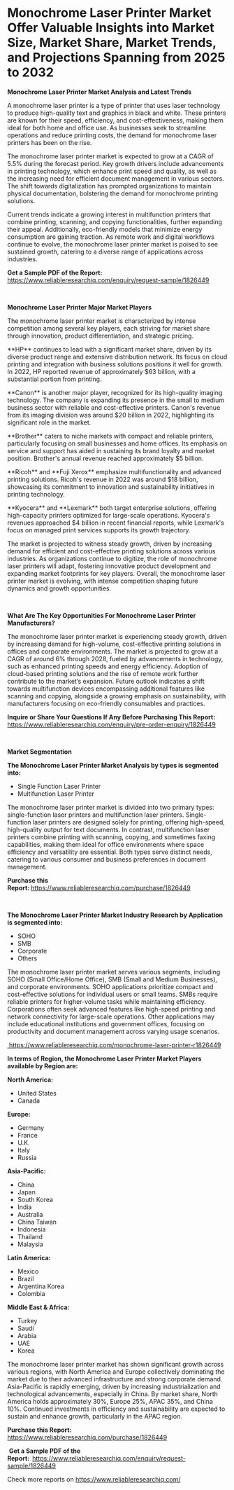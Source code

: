 <p><h1>Monochrome Laser Printer Market Offer Valuable Insights into Market Size, Market Share, Market Trends, and Projections Spanning from 2025 to 2032</h1></p><p><strong>Monochrome Laser Printer Market Analysis and Latest Trends</strong></p>
<p><p>A monochrome laser printer is a type of printer that uses laser technology to produce high-quality text and graphics in black and white. These printers are known for their speed, efficiency, and cost-effectiveness, making them ideal for both home and office use. As businesses seek to streamline operations and reduce printing costs, the demand for monochrome laser printers has been on the rise.</p><p>The monochrome laser printer market is expected to grow at a CAGR of 5.5% during the forecast period. Key growth drivers include advancements in printing technology, which enhance print speed and quality, as well as the increasing need for efficient document management in various sectors. The shift towards digitalization has prompted organizations to maintain physical documentation, bolstering the demand for monochrome printing solutions.</p><p>Current trends indicate a growing interest in multifunction printers that combine printing, scanning, and copying functionalities, further expanding their appeal. Additionally, eco-friendly models that minimize energy consumption are gaining traction. As remote work and digital workflows continue to evolve, the monochrome laser printer market is poised to see sustained growth, catering to a diverse range of applications across industries.</p></p>
<p><strong>Get a Sample PDF of the Report:&nbsp;</strong> <a href="https://www.reliableresearchiq.com/enquiry/request-sample/1826449?utm_campaign=3026&utm_medium=2&utm_source=Github&utm_content=ia&utm_term=09042025&utm_id=monochrome-laser-printer">https://www.reliableresearchiq.com/enquiry/request-sample/1826449</a></p>
<p>&nbsp;</p>
<p><strong>Monochrome Laser Printer Major Market Players</strong></p>
<p><p>The monochrome laser printer market is characterized by intense competition among several key players, each striving for market share through innovation, product differentiation, and strategic pricing.</p><p>**HP** continues to lead with a significant market share, driven by its diverse product range and extensive distribution network. Its focus on cloud printing and integration with business solutions positions it well for growth. In 2022, HP reported revenue of approximately $63 billion, with a substantial portion from printing.</p><p>**Canon** is another major player, recognized for its high-quality imaging technology. The company is expanding its presence in the small to medium business sector with reliable and cost-effective printers. Canon's revenue from its imaging division was around $20 billion in 2022, highlighting its significant role in the market.</p><p>**Brother** caters to niche markets with compact and reliable printers, particularly focusing on small businesses and home offices. Its emphasis on service and support has aided in sustaining its brand loyalty and market position. Brother's annual revenue reached approximately $5 billion.</p><p>**Ricoh** and **Fuji Xerox** emphasize multifunctionality and advanced printing solutions. Ricoh's revenue in 2022 was around $18 billion, showcasing its commitment to innovation and sustainability initiatives in printing technology.</p><p>**Kyocera** and **Lexmark** both target enterprise solutions, offering high-capacity printers optimized for large-scale operations. Kyocera's revenues approached $4 billion in recent financial reports, while Lexmark's focus on managed print services supports its growth trajectory.</p><p>The market is projected to witness steady growth, driven by increasing demand for efficient and cost-effective printing solutions across various industries. As organizations continue to digitize, the role of monochrome laser printers will adapt, fostering innovative product development and expanding market footprints for key players. Overall, the monochrome laser printer market is evolving, with intense competition shaping future dynamics and growth opportunities.</p></p>
<p>&nbsp;</p>
<p><strong>What Are The Key Opportunities For Monochrome Laser Printer Manufacturers?</strong></p>
<p><p>The monochrome laser printer market is experiencing steady growth, driven by increasing demand for high-volume, cost-effective printing solutions in offices and corporate environments. The market is projected to grow at a CAGR of around 6% through 2028, fueled by advancements in technology, such as enhanced printing speeds and energy efficiency. Adoption of cloud-based printing solutions and the rise of remote work further contribute to the market’s expansion. Future outlook indicates a shift towards multifunction devices encompassing additional features like scanning and copying, alongside a growing emphasis on sustainability, with manufacturers focusing on eco-friendly consumables and practices.</p></p>
<p><strong>Inquire or Share Your Questions If Any Before Purchasing This Report:</strong> <a href="https://www.reliableresearchiq.com/enquiry/pre-order-enquiry/1826449?utm_campaign=3026&utm_medium=2&utm_source=Github&utm_content=ia&utm_term=09042025&utm_id=monochrome-laser-printer">https://www.reliableresearchiq.com/enquiry/pre-order-enquiry/1826449</a></p>
<p>&nbsp;</p>
<p><strong>Market Segmentation</strong></p>
<p><strong>The Monochrome Laser Printer Market Analysis by types is segmented into:</strong></p>
<p><ul><li>Single Function Laser Printer</li><li>Multifunction Laser Printer</li></ul></p>
<p><p>The monochrome laser printer market is divided into two primary types: single-function laser printers and multifunction laser printers. Single-function laser printers are designed solely for printing, offering high-speed, high-quality output for text documents. In contrast, multifunction laser printers combine printing with scanning, copying, and sometimes faxing capabilities, making them ideal for office environments where space efficiency and versatility are essential. Both types serve distinct needs, catering to various consumer and business preferences in document management.</p></p>
<p><strong>Purchase this Report:&nbsp;</strong><a href="https://www.reliableresearchiq.com/purchase/1826449?utm_campaign=3026&utm_medium=2&utm_source=Github&utm_content=ia&utm_term=09042025&utm_id=monochrome-laser-printer">https://www.reliableresearchiq.com/purchase/1826449</a></p>
<p>&nbsp;</p>
<p><strong>The Monochrome Laser Printer Market Industry Research by Application is segmented into:</strong></p>
<p><ul><li>SOHO</li><li>SMB</li><li>Corporate</li><li>Others</li></ul></p>
<p><p>The monochrome laser printer market serves various segments, including SOHO (Small Office/Home Office), SMB (Small and Medium Businesses), and corporate environments. SOHO applications prioritize compact and cost-effective solutions for individual users or small teams. SMBs require reliable printers for higher-volume tasks while maintaining efficiency. Corporations often seek advanced features like high-speed printing and network connectivity for large-scale operations. Other applications may include educational institutions and government offices, focusing on productivity and document management across varying usage scenarios.</p></p>
<p><a href="https://www.reliableresearchiq.com/monochrome-laser-printer-r1826449?utm_campaign=3026&utm_medium=2&utm_source=Github&utm_content=ia&utm_term=09042025&utm_id=monochrome-laser-printer">&nbsp;https://www.reliableresearchiq.com/monochrome-laser-printer-r1826449</a></p>
<p><strong>In terms of Region, the Monochrome Laser Printer Market Players available by Region are:</strong></p>
<p>
    <p> <strong> North America: </strong>
        <ul>
            <li>United States</li>
            <li>Canada</li>
        </ul>
        </p> 
    <p> <strong> Europe: </strong>
        <ul>
            <li>Germany</li>
            <li>France</li>
            <li>U.K.</li>
            <li>Italy</li>
            <li>Russia</li>
        </ul>
        </p> 
    <p> <strong> Asia-Pacific: </strong>
        <ul>
            <li>China</li>
            <li>Japan</li>
            <li>South Korea</li>
            <li>India</li>
            <li>Australia</li>
            <li>China Taiwan</li>
            <li>Indonesia</li>
            <li>Thailand</li>
            <li>Malaysia</li>
        </ul>
        </p> 
    <p> <strong> Latin America: </strong>
        <ul>
            <li>Mexico</li>
            <li>Brazil</li>
            <li>Argentina Korea</li>
            <li>Colombia</li>
        </ul>
        </p> 
    <p> <strong> Middle East & Africa: </strong>
        <ul>
            <li>Turkey</li>
            <li>Saudi</li>
            <li>Arabia</li>
            <li>UAE</li>
            <li>Korea</li>
        </ul>
    </p>
    </p>
<p><p>The monochrome laser printer market has shown significant growth across various regions, with North America and Europe collectively dominating the market due to their advanced infrastructure and strong corporate demand. Asia-Pacific is rapidly emerging, driven by increasing industrialization and technological advancements, especially in China. By market share, North America holds approximately 30%, Europe 25%, APAC 35%, and China 10%. Continued investments in efficiency and sustainability are expected to sustain and enhance growth, particularly in the APAC region.</p></p>
<p><strong>Purchase this Report: </strong><a href="https://www.reliableresearchiq.com/purchase/1826449?utm_campaign=3026&utm_medium=2&utm_source=Github&utm_content=ia&utm_term=09042025&utm_id=monochrome-laser-printer">https://www.reliableresearchiq.com/purchase/1826449</a></p>
<p>&nbsp;<strong>Get a Sample PDF of the Report:&nbsp;&nbsp;</strong><a href="https://www.reliableresearchiq.com/enquiry/request-sample/1826449?utm_campaign=3026&utm_medium=2&utm_source=Github&utm_content=ia&utm_term=09042025&utm_id=monochrome-laser-printer">https://www.reliableresearchiq.com/enquiry/request-sample/1826449</a></p>
<p><strong></strong></p>
<p>Check more reports on <a href="https://www.reliableresearchiq.com/?utm_campaign=3026&utm_medium=2&utm_source=Github&utm_content=ia&utm_term=09042025&utm_id=monochrome-laser-printer">https://www.reliableresearchiq.com/</a></p>